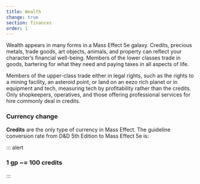 ```yaml
---
title: Wealth
change: true
section: finances
order: 1
---
```

Wealth appears in many forms in a Mass Effect 5e galaxy. Credits, precious metals, trade goods, art objects, animals, and
property can reflect your character’s financial well-being. Members of the lower classes trade in goods, bartering for
what they need and paying taxes in all aspects of life.

Members of the upper-class trade either in legal rights, such as the rights to a mining facility, an asteroid point, or
land on an eezo rich planet or in equipment and tech, measuring tech by profitability rather than the credits. Only
shopkeepers, operatives, and those offering professional services for hire commonly deal in credits.

### Currency <v-chip color="warning" text-color="black" small>change</v-chip>
__Credits__ are the only type of currency in Mass Effect. The guideline conversion rate from D&D 5th Edition to Mass
Effect 5e is:

::: alert
### 1 gp ~= 100 credits
:::

<me-source-reference pages="43" source="basic"></me-source-reference>
